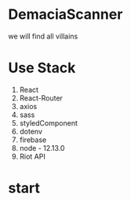 # DemaciaScanner
we will find all villains


# Use Stack
1. React
2. React-Router
3. axios
4. sass
5. styledComponent
6. dotenv
7. firebase
8. node - 12.13.0
9. Riot API

# start
## 
